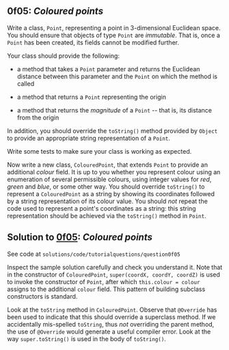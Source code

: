 
## 0f05: *Coloured points*

Write a class, `Point`, representing a point in 3-dimensional Euclidean space.  You should ensure that objects of type
`Point` are *immutable*.  That is, once a `Point` has been created, its fields cannot be modified further.

Your class should provide the following:

* a method that takes a `Point` parameter and returns the Euclidean distance between
this parameter and the `Point` on which the method is called

* a method that returns a `Point` representing the origin

* a method that returns the *magnitude* of a `Point` -- that is, its distance from the origin

In addition, you should override the `toString()` method provided by `Object` to provide
an appropriate string representation of a `Point`.

Write some tests to make sure your class is working as expected.

Now write a new class, `ColouredPoint`, that extends `Point` to provide an additional
*colour* field.  It is up to you whether you represent colour using an enumeration of several permissible
colours, using integer values for *red*, *green* and *blue*, or some other way.  You should override `toString()` to represent
a `ColouredPoint` as a string by showing its coordinates followed by a string representation of its colour value.  You should *not* repeat the
code used to represent a point's coordinates as a string: this string representation should be achieved via
the `toString()` method in `Point`.

## Solution to [0f05](../questions/0f05): *Coloured points*

See code at `solutions/code/tutorialquestions/question0f05`

Inspect the sample solution carefully and check you understand it.  Note that in the
constructor of `ColouredPoint`, `super(coordX, coordY, coordZ)` is used to invoke
the constructor of `Point`, after which `this.colour = colour`
assigns to the additional `colour` field.  This pattern of building subclass
constructors is standard.

Look at the `toString` method in `ColouredPoint`.  Observe that
`@Override` has been used to indicate that this should override a superclass
method.  If we accidentally mis-spelled `toString`, thus *not* overriding
the parent method, the use of `@Override` would generate a useful compiler error.
Look at the way `super.toString()` is used in the body of `toString()`.